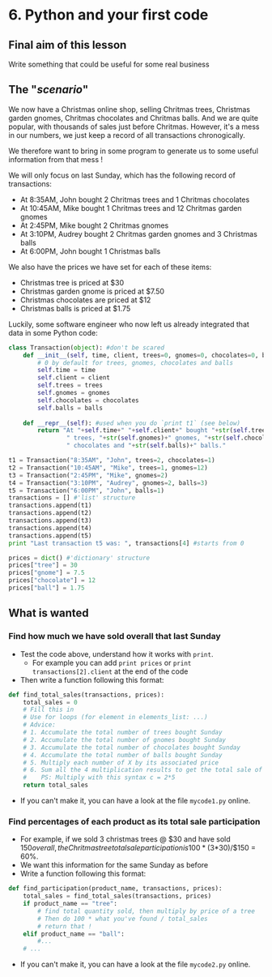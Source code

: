 # 6. Python and your first code

## Final aim of this lesson
Write something that could be useful for some real business

## The "*scenario*"
We now have a Christmas online shop, selling Chritmas trees, 
Christmas garden gnomes, Chritmas chocolates and Chritmas balls.
And we are quite popular, with thousands of sales just before Chritmas.
However, it's a mess in our numbers, we just keep a record of all 
transactions chronogically.

We therefore want to bring in some program to generate us to some useful 
information from that mess !

We will only focus on last Sunday, which has the following record of transactions:
- At 8:35AM, John bought 2 Chritmas trees and 1 Chritmas chocolates
- At 10:45AM, Mike bought 1 Chritmas trees and 12 Chritmas garden gnomes
- At 2:45PM, Mike bought 2 Chritmas gnomes
- At 3:10PM, Audrey bought 2 Chritmas garden gnomes and 3 Christmas balls
- At 6:00PM, John bought 1 Christmas balls

We also have the prices we have set for each of these items:
- Christmas tree is priced at $30
- Christmas garden gnome is priced at $7.50
- Christmas chocolates are priced at $12
- Christmas balls is priced at $1.75

Luckily, some software engineer who now left us already integrated that data in some Python code:
```python
class Transaction(object): #don't be scared
    def __init__(self, time, client, trees=0, gnomes=0, chocolates=0, balls=0):
		# 0 by default for trees, gnomes, chocolates and balls
        self.time = time
        self.client = client
        self.trees = trees
        self.gnomes = gnomes
        self.chocolates = chocolates
        self.balls = balls
        
    def __repr__(self): #used when you do `print t1` (see below)
        return "At "+self.time+" "+self.client+" bought "+str(self.trees)+\
                " trees, "+str(self.gnomes)+" gnomes, "+str(self.chocolates)+\
                " chocolates and "+str(self.balls)+" balls."

t1 = Transaction("8:35AM", "John", trees=2, chocolates=1)
t2 = Transaction("10:45AM", "Mike", trees=1, gnomes=12)
t3 = Transaction("2:45PM", "Mike", gnomes=2)
t4 = Transaction("3:10PM", "Audrey", gnomes=2, balls=3)
t5 = Transaction("6:00PM", "John", balls=1)
transactions = [] #'list' structure
transactions.append(t1)
transactions.append(t2)
transactions.append(t3)
transactions.append(t4)
transactions.append(t5)
print "Last transaction t5 was: ", transactions[4] #starts from 0

prices = dict() #'dictionary' structure
prices["tree"] = 30
prices["gnome"] = 7.5
prices["chocolate"] = 12
prices["ball"] = 1.75
```

## What is wanted
### Find how much we have sold overall that last Sunday
- Test the code above, understand how it works with `print`.
    - For example you can add `print prices` or `print transactions[2].client` at the end of the code
- Then write a function following this format:
```python
def find_total_sales(transactions, prices):
    total_sales = 0
    # Fill this in
    # Use for loops (for element in elements_list: ...)
    # Advice:
    # 1. Accumulate the total number of trees bought Sunday
    # 2. Accumulate the total number of gnomes bought Sunday
    # 3. Accumulate the total number of chocolates bought Sunday
    # 4. Accumulate the total number of balls bought Sunday
    # 5. Multiply each number of X by its associated price
    # 6. Sum all the 4 multiplication results to get the total sale of Sunday
    #    PS: Multiply with this syntax c = 2*5
    return total_sales
```
- If you can't make it, you can have a look at the file `mycode1.py` online.

### Find percentages of each product as its total sale participation
- For example, if we sold 3 christmas trees @ $30 and have sold $150 overall, the Chritmas
  tree total sale participation is 100 * (3*$30)/$150 = 60%.
- We want this information for the same Sunday as before
- Write a function following this format:
```python
def find_participation(product_name, transactions, prices):
    total_sales = find_total_sales(transactions, prices)
    if product_name == "tree":
        # find total quantity sold, then multiply by price of a tree
        # Then do 100 * what you've found / total_sales
        # return that !
    elif product_name == "ball":
        #...
    # ...
```
- If you can't make it, you can have a look at the file `mycode2.py` online.